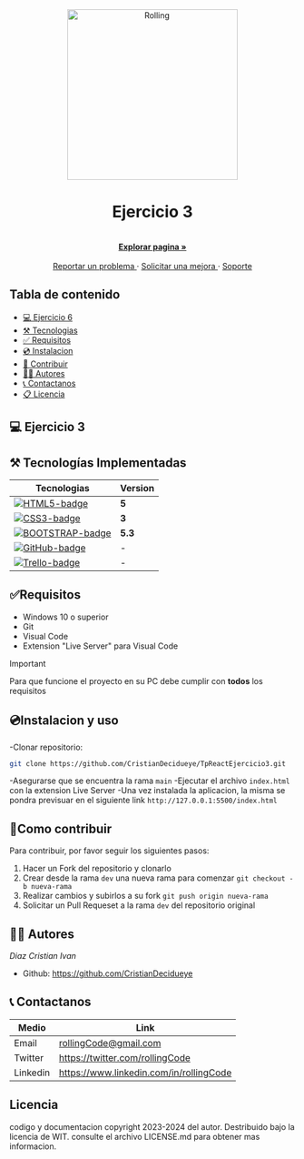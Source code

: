 <!-- Proyect Logo -->
<div align= "center">
    <a href='https://ejercicio3-tp6-react.netlify.app'>
    <img src='https://lh3.googleusercontent.com/proxy/RqstwJgG8OUEvrDMw8LE8We7bBHDP-PyxgECbFOxx5HhwQ3CRpD7Gpf8GxE3c-p_9OL0UGB1MQf1UfmoenZMIBfO2GBhIwybQtWJHuBP9gLYs86n-XBS2Ln92f3Xmg' alt='Rolling ' width='300' />
    </a>
    <h1>Ejercicio 3</h1>
    <p>
    <br>
    <a href='https://ejercicio3-tp6-react.netlify.app'>
    <strong>Explorar pagina » </strong>
    </a>
    <br>
    <br>
    <a href='https://ejercicio3-tp6-react.netlify.app'>
    Reportar un problema
    </a>
    ·
    <a href='https://ejercicio3-tp6-react.netlify.app'>
    Solicitar una mejora
    </a>
    ·
    <a href='https://ejercicio3-tp6-react.netlify.app'>
    Soporte
    </a>
    </p>
</div>

## Tabla de contenido

- [💻 Ejercicio 6](#💻-Ejercicio-6)
- [⚒️ Tecnologias](#⚒️-tecnologías-implementadas)
- [✅ Requisitos](#✅requisitos)
- [💿 Instalacion](#💿instalacion-y-uso)
- [🤝 Contribuir](#🤝como-contribuir)
- [👩‍💻 Autores](#👩‍💻-autores)
- [📞 Contactanos](#📞-contactanos)
- [📋 Licencia](#licencia)

## 💻 Ejercicio 3


## ⚒️ Tecnologías Implementadas

| Tecnologias                         | Version |
| ----------------------------------- | ------- |
| [![HTML5-badge]][HTML-url]          | **5**   |
| [![CSS3-badge]][CSS3-url]           | **3**   |
| [![BOOTSTRAP-badge]][BOOTSTRAP-url] | **5.3** |
| [![GitHub-badge]][GitHub-url]       | -       |
| [![Trello-badge]][Trello-url]       | -       |

## ✅Requisitos

- Windows 10 o superior
- Git
- Visual Code
- Extension "Live Server" para Visual Code

> [!IMPORTANT]
> Para que funcione el proyecto en su PC debe cumplir con **todos** los requisitos

## 💿Instalacion y uso

-Clonar repositorio:

```bash
git clone https://github.com/CristianDecidueye/TpReactEjercicio3.git
```

-Asegurarse que se encuentra la rama `main`
-Ejecutar el archivo `index.html` con la extension Live Server
-Una vez instalada la aplicacion, la misma se pondra previsuar en el siguiente link `http://127.0.0.1:5500/index.html`

## 🤝Como contribuir

Para contribuir, por favor seguir los siguientes pasos:

1. Hacer un Fork del repositorio y clonarlo
2. Crear desde la rama `dev` una nueva rama para comenzar `git checkout -b nueva-rama`
3. Realizar cambios y subirlos a su fork `git push origin nueva-rama`
4. Solicitar un Pull Requeset a la rama `dev` del repositorio original

## 👩‍💻 Autores

_Diaz Cristian Ivan_

- Github: https://github.com/CristianDecidueye

## 📞 Contactanos

| Medio    | Link                                    |
| -------- | --------------------------------------- |
| Email    | rollingCode@gmail.com                   |
| Twitter  | https://twitter.com/rollingCode         |
| Linkedin | https://www.linkedin.com/in/rollingCode |

## Licencia

codigo y documentacion copyright 2023-2024 del autor. Destribuido bajo la licencia de WIT. consulte el archivo LICENSE.md para obtener mas informacion.


[HTML5-badge]: https://img.shields.io/badge/HTML5-E34F26?style=for-the-badge&logo=html5&logoColor=white
[HTML-url]: https://html.com/tags/
[CSS3-badge]: https://img.shields.io/badge/CSS3-1572B6?style=for-the-badge&logo=css3&logoColor=white
[CSS3-url]: https://www.w3.org/Style/CSS/
[BOOTSTRAP-badge]: https://img.shields.io/badge/Bootstrap-563D7C?style=for-the-badge&logo=bootstrap&logoColor=white
[BOOTSTRAP-url]: https://getbootstrap.com/
[GitHub-badge]: https://img.shields.io/badge/GitHub-100000?style=for-the-badge&logo=github&logoColor=white
[GitHub-url]: https://github.com/
[Trello-badge]: https://img.shields.io/badge/Trello-0052CC?style=for-the-badge&logo=trello&logoColor=white
[Trello-url]: https://trello.com/
